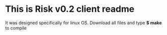# This is Risk v0.2 client readme

It was designed specifically for linux OS. 
Download all files and type **$ make** to compile
